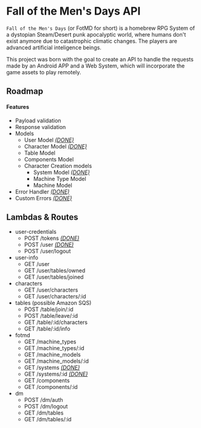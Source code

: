 # Fall of the Men's Days API
`Fall of the Men's Days` (or FotMD for short) is a homebrew RPG System of a dystopian Steam/Desert punk apocalyptic world, where humans don't exist anymore due to catastrophic climatic changes. The players are advanced artificial inteligence beings.

This project was born with the goal to create an API to handle the requests made by an Android APP and a Web System, which will incorporate the game assets to play remotely.

## Roadmap
#### Features
* Payload validation
* Response validation
* Models
  * User Model <u>*(DONE)*</u>
  * Character Model <u>*(DONE)*</u>
  * Table Model
  * Components Model
  * Character Creation models
    * System Model <u>*(DONE)*</u>
    * Machine Type Model
    * Machine Model
* Error Handler <u>*(DONE)*</u>
* Custom Errors <u>*(DONE)*</u>

<!-- * Database Connection setup function <u>*(DONE)*</u>
* Decorators <u>*(1/2)*</u>
  * Authentication Decorator for rules access <u>*(DONE)*</u>
  * Authorization Decorator, for features who need only specific roles and users to access
* Payload validation for sanitizing and validate user input
* Implement User roles
* Custom Types enum  <u>*(DONE. Its not an Enum, but a module)*</u>
* Custom errors lib <u>*(DONE)*</u>
* Models<u>*(2/7)*</u>
  * User Model <u>*(DONE)*</u>
  * Character Model <u>*(DONE)*</u>
  * Table Model
  * System Model
  * Machine Type Model
  * Machine Model Model
  * Components Model
* 'Mongoose' Like Schema validator for models <u>*(3/3)*</u>
  * schemaToObject <u>*(DONE. Implemented into the Model class. Later will be isolated)*</u>
  * validate schema on saving <u>*(DONE)*</u>
  * populate <u>*(DONE)*</u> -->


## Lambdas & Routes
* user-credentials
  * POST /tokens <u>*(DONE)*</u>
  * POST /user <u>*(DONE)*</u>
  * POST /user/logout
* user-info
  * GET /user
  * GET /user/tables/owned
  * GET /user/tables/joined
* characters
  * GET /user/characters
  * GET /user/characters/:id
* tables (possible Amazon SQS)
  * POST /table/join/:id
  * POST /table/leave/:id
  * GET /table/:id/characters
  * GET /table/:id/info
* fotmd
  * GET /machine_types
  * GET /machine_types/:id
  * GET /machine_models
  * GET /machine_models/:id
  * GET /systems <u>*(DONE)*</u>
  * GET /systems/:id <u>*(DONE)*</u>
  * GET /components
  * GET /components/:id
* dm
  * POST /dm/auth
  * POST /dm/logout
  * GET /dm/tables
  * GET /dm/tables/:id
